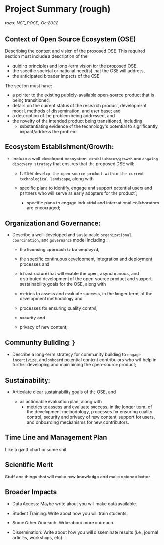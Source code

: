 # Project Summary (rough)

###### tags: NSF_POSE, Oct2022



## Context of Open Source Ecosystem (OSE)

Describing the context and vision of the proposed OSE. This required section must include a description of the 

- guiding principles and long-term vision for the proposed OSE,
- the specific societal or national need(s) that the OSE will address,
- the anticipated broader impacts of the OSE 



The section must have:

- a pointer to the existing publicly-available open-source product that is being transitioned;
- details on the current status of the research product, development model, methods of dissemination, and user base; and
- a description of the problem being addressed, and
- the novelty of the intended product being transitioned, including 
    -  substantiating evidence of the technology's potential to significantly impact/address the problem.


## Ecosystem Establishment/Growth:
- Include a well-developed ecosystem` establishment/growth` and `ongoing discovery strategy` that ensures that the proposed OSE will:
  
    - further `develop the open-source product within the current technological landscape`, along with
  
    - specific plans to identify, engage and support potential users and partners who will serve as early adopters for the product`; 
  
        - specific plans to engage industrial and international collaborators are encouraged; 

## Organization and Governance: 
- Describe a well-developed and sustainable `organizational`, `coordination`, and `governance` model including :
  
    - the licensing approach to be employed, 
    
    - the specific continuous development, integration and deployment processes and 
    
    - infrastructure that will enable the open, asynchronous, and distributed development of the open-source product and support sustainability goals for the OSE, along with 
    
    - metrics to assess and evaluate success, in the longer term, of the development methodology and 
    
    - processes for ensuring quality control, 
    
    - security and
    
    - privacy of new content;
    
## Community Building: }
- Describe a long-term strategy for community building to `engage`, `incentivize`, and `onboard` potential content contributors who will help in further developing and maintaining the open-source product;

## Sustainability: 
- Articulate clear sustainability goals of the OSE, and 

  - an actionable evaluation plan, along with 
    - metrics to assess and evaluate success, in the longer term, of the development methodology, processes for ensuring quality control, security and privacy of new content, support for users, and onboarding mechanisms for new contributors.



## Time Line and Management Plan

Like a gantt chart or some shit

## Scientific Merit

Stuff and things that will make new knowledge and make science better


## Broader Impacts
- Data Access: Maybe write about you will make data available.

- Student Training: Write about how you will train students.

- Some Other Outreach: Write about more outreach.

- Dissemination: Write about how you will disseminate results (i.e., journal articles, workshops, etc).

